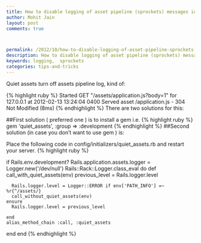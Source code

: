 ```yaml
---
title: How to disable logging of asset pipeline (sprockets) messages in Rails.
author: Mohit Jain
layout: post
comments: true



permalink: /2012/10/how-to-disable-logging-of-asset-pipeline-sprockets-messages-in-rails/
description: How to disable logging of asset pipeline (sprockets) messages in Rails.
keywords: logging,  sprockets
categories: tips-and-tricks
---
```


Quiet assets turn off assets pipeline log, kind of:

{% highlight ruby %}
Started GET "/assets/application.js?body=1" for 127.0.0.1 at 2012-02-13 13:24:04  0400
Served asset /application.js - 304 Not Modified (8ms)
{% endhighlight %}
There are two solutions for this:

##First solution ( preferred one ) is to install a gem i.e.
{% highlight ruby %}
gem 'quiet_assets', :group => :development
{% endhighlight %}
##Second solution (in case you don’t want to use gem ) is:

Place the following code in config/initializers/quiet_assets.rb and restart your server.
{% highlight ruby %}

if Rails.env.development?
  Rails.application.assets.logger = Logger.new('/dev/null')
  Rails::Rack::Logger.class_eval do
    def call_with_quiet_assets(env)
      previous_level = Rails.logger.level

      Rails.logger.level = Logger::ERROR if env['PATH_INFO'] =~ %r{^/assets/}
      call_without_quiet_assets(env)
    ensure
      Rails.logger.level = previous_level

    end
    alias_method_chain :call, :quiet_assets

  end
end
{% endhighlight %}
